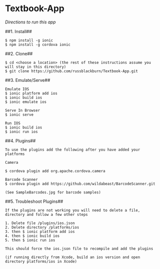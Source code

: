 Textbook-App
============

*Directions to run this app*

##1. Install##

    $ npm install -g ionic
    $ npm install -g cordova ionic

##2. Clone##

    $ cd <choose a location> (the rest of these instructions assume you will stay in this directory)
    $ git clone https://github.com/russblackburn/Textbook-App.git

##3. Emulate/Serve##

    Emulate IOS
    $ ionic platform add ios
    $ ionic build ios
    $ ionic emulate ios

    Serve In Browser
    $ ionic serve

    Run IOS
    $ ionic build ios
    $ ionic run ios

##4. Plugins##

    To use the plugins add the following after you have added your platforms

    Camera

    $ cordova plugin add org.apache.cordova.camera

    Barcode Scanner
    $ cordova plugin add https://github.com/wildabeast/BarcodeScanner.git

    (See SampleBarcodes.jpg for barcode samples)

##5. Troubleshoot Plugins##

    If the plugins are not working you will need to delete a file, directory and follow a few other steps

    1. Delete file /plugins/ios.json
    2. Delete directory /platforms/ios
    3. then $ ionic platform add ios
    4. then $ ionic build ios
    5. then $ ionic run ios

    This should force the ios.json file to recompile and add the plugins

    (if running directly from Xcode, build an ios version and open directory platforms/ios in Xcode)